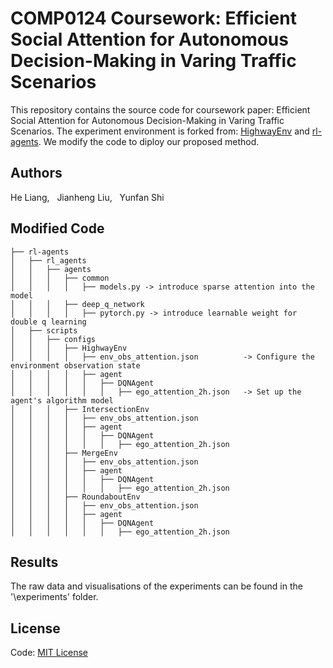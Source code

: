 # COMP0124 Coursework: Efficient Social Attention for Autonomous Decision-Making in Varing Traffic Scenarios
This repository contains the source code for coursework paper: Efficient Social Attention for Autonomous Decision-Making in Varing Traffic Scenarios. The experiment environment is forked from: [HighwayEnv](https://github.com/Farama-Foundation/HighwayEnv) and [rl-agents](https://github.com/eleurent/rl-agents).  We modify the code to diploy our proposed method.
## Authors
He Liang, &nbsp;&nbsp;Jianheng Liu, &nbsp;&nbsp;Yunfan Shi
## Modified Code
```
├── rl-agents
│   ├── rl_agents
│   │   ├── agents
│   │   │   ├── common
│   │   │   │   ├── models.py -> introduce sparse attention into the model
│   │   │   ├── deep_q_network
│   │   │   │   ├── pytorch.py -> introduce learnable weight for double q learning
│   ├── scripts
│   │   ├── configs
│   │   │   ├── HighwayEnv
│   │   │   │   ├── env_obs_attention.json          -> Configure the environment observation state
│   │   │   │   ├── agent
│   │   │   │   │   ├── DQNAgent
│   │   │   │   │   │   ├── ego_attention_2h.json   -> Set up the agent's algorithm model
│   │   │   ├── IntersectionEnv
│   │   │   │   ├── env_obs_attention.json
│   │   │   │   ├── agent
│   │   │   │   │   ├── DQNAgent
│   │   │   │   │   │   ├── ego_attention_2h.json
│   │   │   ├── MergeEnv
│   │   │   │   ├── env_obs_attention.json
│   │   │   │   ├── agent
│   │   │   │   │   ├── DQNAgent
│   │   │   │   │   │   ├── ego_attention_2h.json
│   │   │   ├── RoundaboutEnv
│   │   │   │   ├── env_obs_attention.json
│   │   │   │   ├── agent
│   │   │   │   │   ├── DQNAgent
│   │   │   │   │   │   ├── ego_attention_2h.json
```
## Results
The raw data and visualisations of the experiments can be found in the '\experiments' folder.



## License
Code: [MIT License](LICENSE)
